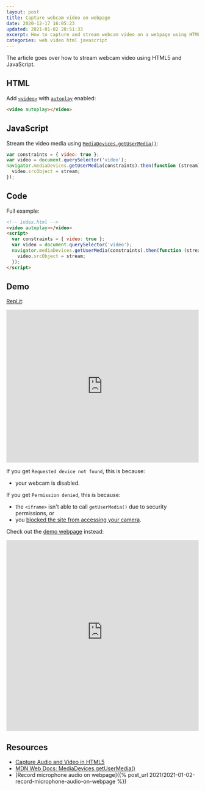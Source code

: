 ```yaml
---
layout: post
title: Capture webcam video on webpage
date: 2020-12-17 16:05:23
updated: 2021-01-02 20:51:33
excerpt: How to capture and stream webcam video on a webpage using HTML5 and JavaScript.
categories: web video html javascript
---
```


The article goes over how to stream webcam video using HTML5 and JavaScript.

## HTML

Add [`<video>`](https://developer.mozilla.org/docs/Web/HTML/Element/video) with [`autoplay`](https://developer.mozilla.org/docs/Web/HTML/Element/video#attr-autoplay) enabled:

```html
<video autoplay></video>
```

## JavaScript

Stream the video media using [`MediaDevices.getUserMedia()`](https://developer.mozilla.org/docs/Web/API/MediaDevices/getUserMedia):

```js
var constraints = { video: true };
var video = document.querySelector('video');
navigator.mediaDevices.getUserMedia(constraints).then(function (stream) {
  video.srcObject = stream;
});
```

## Code

Full example:

```html
<!-- index.html -->
<video autoplay></video>
<script>
  var constraints = { video: true };
  var video = document.querySelector('video');
  navigator.mediaDevices.getUserMedia(constraints).then(function (stream) {
    video.srcObject = stream;
  });
</script>
```

## Demo

[Repl.it](https://repl.it/@remarkablemark/webcam-video):

<p>
<iframe height="400px" width="100%" src="https://repl.it/@remarkablemark/webcam-video?lite=true" scrolling="no" frameborder="no" allowtransparency="true" allowfullscreen="true" sandbox="allow-forms allow-pointer-lock allow-popups allow-same-origin allow-scripts allow-modals"></iframe>
</p>

If you get `Requested device not found`, this is because:

- your webcam is disabled.

If you get `Permission denied`, this is because:

- the `<iframe>` isn't able to call `getUserMedia()` due to security permissions, or
- you [blocked the site from accessing your camera](https://support.google.com/chrome/answer/2693767).

Check out the [demo webpage](https://webcam-video.remarkablemark.repl.co/) instead:

<iframe height="500px" width="100%" src="https://webcam-video.remarkablemark.repl.co/" allow="camera" frameborder="no"></iframe>

## Resources

- [Capture Audio and Video in HTML5](https://www.html5rocks.com/en/tutorials/getusermedia/intro/)
- [MDN Web Docs: MediaDevices.getUserMedia()](https://developer.mozilla.org/docs/Web/API/MediaDevices/getUserMedia)
- [Record microphone audio on webpage]({% post_url 2021/2021-01-02-record-microphone-audio-on-webpage %})
